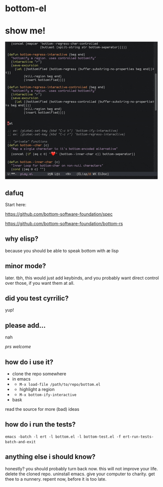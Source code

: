 # bottom-el

# show me!

![money shot](img/wat-demo.gif)

## dafuq

Start here:

https://github.com/bottom-software-foundation/spec

https://github.com/bottom-software-foundation/bottom-rs

## why elisp?

because you should be able to speak bottom with æ lisp

## minor mode?

later. tbh, this would just add keybinds, and you probably want direct control
over those, if you want them at all.

## did you test cyrrilic?

yup!

## please add...

nah

_prs welcome_

## how do i use it?

- clone the repo somewhere
- in emacs
- - `M-x load-file /path/to/repo/bottom.el`
- - highlight a region
- - `M-x bottom-ify-interactive`
- bask

read the source for more (bad) ideas

## how do i run the tests?

`emacs -batch -l ert -l bottom.el -l bottom-test.el -f ert-run-tests-batch-and-exit`

## anything else i should know?

honestly? you should probably turn back now. this will not improve
your life. delete the cloned repo. uninstall emacs. give your computer
to charity. get thee to a nunnery. repent now, before it is too late.
